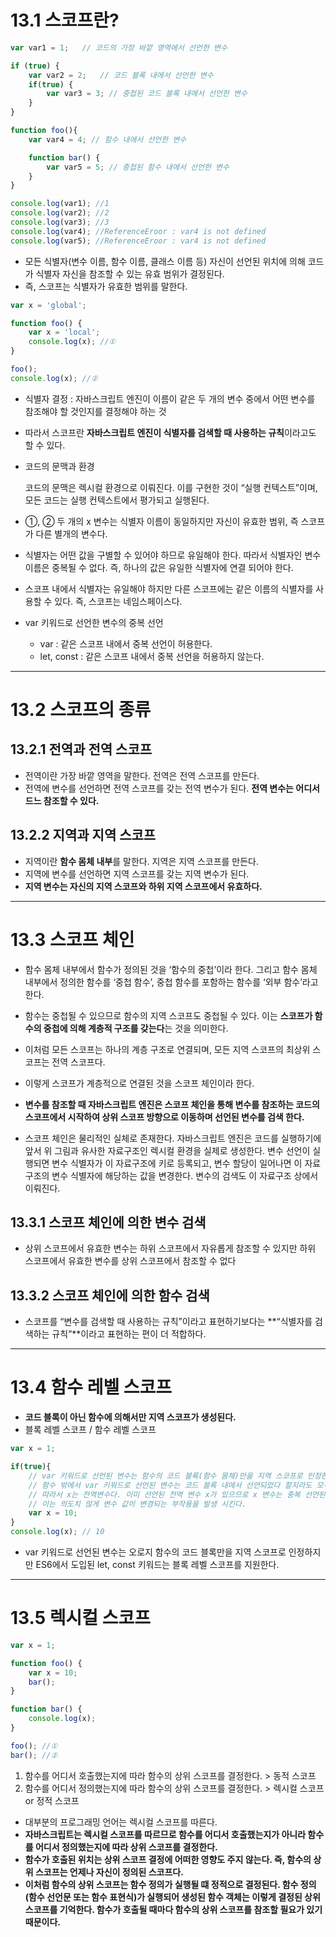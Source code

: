 # 13.1 스코프란?

```jsx
var var1 = 1;   // 코드의 가장 바깥 영역에서 선언한 변수

if (true) {
    var var2 = 2;   // 코드 블록 내에서 선언한 변수
    if(true) {
        var var3 = 3; // 중첩된 코드 블록 내에서 선언한 변수
    }
}

function foo(){
    var var4 = 4; // 함수 내에서 선언한 변수

    function bar() {
        var var5 = 5; // 중첩된 함수 내에서 선언한 변수
    }
}

console.log(var1); //1
console.log(var2); //2
console.log(var3); //3
console.log(var4); //ReferenceEroor : var4 is not defined
console.log(var5); //ReferenceEroor : var4 is not defined
```

- 모든 식별자(변수 이름, 함수 이름, 클래스 이름 등) 자신이 선언된 위치에 의해 코드가 식별자 자신을 참조할 수 있는 유효 범위가 결정된다.
- 즉, 스코프는 식별자가 유효한 범위를 말한다.

```jsx
var x = 'global';

function foo() {
    var x = 'local';
    console.log(x); //①
}

foo();
console.log(x); //②
```

- 식별자 결정 : 자바스크립트 엔진이 이름이 같은 두 개의 변수 중에서 어떤 변수를 참조해야 할 것인지를 결정해야 하는 것
- 따라서 스코프란 **자바스크립트 엔진이 식별자를 검색할 때 사용하는 규칙**이라고도 할 수 있다.
- 코드의 문맥과 환경
    
    코드의 문맥은 렉시컬 환경으로 이뤄진다. 이를 구현한 것이 “실행 컨텍스트”이며, 모든 코드는 실행 컨텍스트에서 평가되고 실행된다.
    
- ①, ② 두 개의 x 변수는 식별자 이름이 동일하지만 자신이 유효한 범위, 즉 스코프가 다른 별개의 변수다.
- 식별자는 어떤 값을 구별할 수 있어야 하므로 유일해야 한다. 따라서 식별자인 변수 이름은 중복될 수 없다. 즉, 하나의 값은 유일한 식별자에 연결 되어야 한다.
- 스코프 내에서 식별자는 유일해야 하지만 다른 스코프에는 같은 이름의 식별자를 사용할 수 있다. 즉, 스코프는 네임스페이스다.
- var 키워드로 선언한 변수의 중복 선언
    - var : 같은 스코프 내에서 중복 선언이 허용한다.
    - let, const : 같은 스코프 내에서 중복 선언을 허용하지 않는다.

---

# 13.2 스코프의 종류

## 13.2.1 전역과 전역 스코프

- 전역이란 가장 바깥 영역을 말한다. 전역은 전역 스코프를 만든다.
- 전역에 변수를 선언하면 전역 스코프를 갖는 전역 변수가 된다. **전역 변수는 어디서드느 참조할 수 있다.**

## 13.2.2 지역과 지역 스코프

- 지역이란 **함수 몸체 내부**를 말한다. 지역은 지역 스코프를 만든다.
- 지역에 변수를 선언하면 지역 스코프를 갖는 지역 변수가 된다.
- **지역 변수는 자신의 지역 스코프와 하위 지역 스코프에서 유효하다.**

---

# 13.3 스코프 체인

- 함수 몸체 내부에서 함수가 정의된 것을 ‘함수의 중첩’이라 한다. 그리고 함수 몸체 내부에서 정의한 함수를 ‘중첩 함수’, 중첩 함수를 포함하는 함수를 ‘외부 함수’라고 한다.
- 함수는 중첩될 수 있으므로 함수의 지역 스코프도 중첩될 수 있다. 이는 **스코프가 함수의 중첩에 의해 계층적 구조를 갖는다**는 것을 의미한다.

- 이처럼 모든  스코프는 하나의 계층 구조로 연결되며, 모든 지역 스코프의 최상위 스코프는 전역 스코프다.
- 이렇게 스코프가 계층적으로 연결된 것을 스코프 체인이라 한다.
- **변수를 참조할 때 자바스크립트 엔진은 스코프 체인을 통해 변수를 참조하는 코드의 스코프에서 시작하여 상위 스코프 방향으로 이동하며 선언된 변수를 검색 한다.**
- 스코프 체인은 물리적인 실체로 존재한다. 자바스크립트 엔진은 코드를 실행하기에 앞서 위 그림과 유사한 자료구조인 렉시컬 환경을 실제로 생성한다. 변수 선언이 실행되면 변수 식별자가 이 자료구조에 키로 등록되고, 변수 할당이 일어나면 이 자료구조의 변수 식별자에 해당하는 값을 변경한다. 변수의 검색도 이 자료구조 상에서 이뤄진다.

## 13.3.1 스코프 체인에 의한 변수 검색

- 상위 스코프에서 유효한 변수는 하위 스코프에서 자유롭게 참조할 수 있지만 하위 스코프에서 유효한 변수를 상위 스코프에서 참조할 수 없다

## 13.3.2 스코프 체인에 의한 함수 검색

- 스코프를 “변수를 검색할 때 사용하는 규칙”이라고 표현하기보다는 **“식별자를 검색하는 규칙”**이라고 표현하는 편이 더 적합하다.

---

# 13.4 함수 레벨 스코프

- **코드 블록이 아닌 함수에 의해서만 지역 스코프가 생성된다.**
- 블록 레벨 스코프 / 함수 레벨 스코프

```jsx
var x = 1;

if(true){
    // var 키워드로 선언된 변수는 함수의 코드 블록(함수 몸체)만을 지역 스코프로 인정한다.
    // 함수 밖에서 var 키워드로 선언된 변수는 코드 블록 내에서 선언되었다 할지라도 모두 전역 변수다.
    // 따라서 x는 전역변수다. 이미 선언된 전역 변수 x가 있으므로 x 변수는 중복 선언된다.
    // 이는 의도치 않게 변수 값이 변경되는 부작용을 발생 시킨다.
    var x = 10;
}
console.log(x); // 10
```

- var 키워드로 선언된 변수는 오로지 함수의 코드 블록만을 지역 스코프로 인정하지만 ES6에서 도입된 let, const 키워드는 블록 레벨 스코프를 지원한다.

---

# 13.5 렉시컬 스코프

```jsx
var x = 1;

function foo() {
    var x = 10;
    bar();
}

function bar() {
    console.log(x);
}

foo(); //①
bar(); //②
```

1. 함수를 어디서 호출했는지에 따라 함수의 상위 스코프를 결정한다.   > 동적 스코프
2. 함수를 어디서 정의했는지에 따라 함수의 상위 스코프를 결정한다.   > 렉시컬 스코프 or  정적 스코프
- 대부분의 프로그래밍 언어는 렉시컬 스코프를 따른다.
- **자바스크립트는 렉시컬 스코프를 따르므로 함수를 어디서 호출했는지가 아니라 함수를 어디서 정의했는지에 따라 상위 스코프를 결정한다.**
- **함수가 호출된 위치는 상위 스코프 결정에 어떠한 영향도 주지 않는다. 즉, 함수의 상위 스코프는 언제나 자신이 정의된 스코프다.**
- **이처럼 함수의 상위 스코프는 함수 정의가 실행될 떄 정적으로 결정된다. 함수 정의(함수 선언문 또는 함수 표현식)가 실행되어 생성된 함수 객체는 이렇게 결정된 상위 스코프를 기억한다. 함수가 호출될 때마다 함수의 상위 스코프를 참조할 필요가 있기 때문이다.**